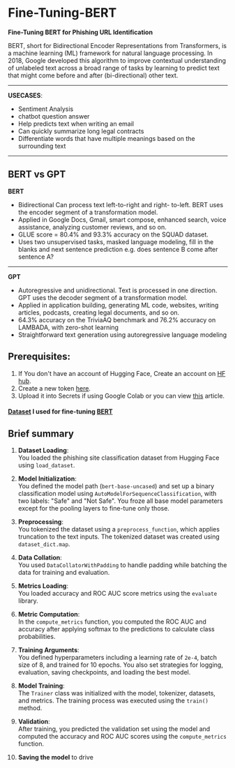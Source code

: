 # Fine-Tuning-BERT
**Fine-Tuning BERT for Phishing URL Identification**

BERT, short for Bidirectional Encoder Representations from Transformers, is a machine learning (ML) framework for natural language processing. In 2018, Google developed this algorithm to improve contextual understanding of unlabeled text across a broad range of tasks by learning to predict text that might come before and after (bi-directional) other text.


---


**USECASES**:
* Sentiment Analysis
* chatbot question answer
* Help predicts text when writing an email
* Can quickly summarize long legal contracts
* Differentiate words that have multiple meanings based on the surrounding text

---


## BERT vs GPT
**BERT**
* Bidirectional Can process text left-to-right and right- to-left. BERT uses the encoder segment of a transformation model.
* Applied in Google Docs, Gmail, smart compose, enhanced search, voice assistance, analyzing customer reviews, and so on.
* GLUE score = 80.4% and 93.3% accuracy on the SQUAD dataset.
* Uses two unsupervised tasks, masked language modeling, fill in the blanks and next sentence prediction e.g. does sentence B come after sentence A?

---

**GPT**
* Autoregressive and unidirectional. Text is processed in one direction. GPT uses the decoder segment of a transformation model.
* Applied in application building, generating ML code, websites, writing articles, podcasts, creating legal documents, and so on.
* 64.3% accuracy on the TriviaAQ benchmark and 76.2% accuracy on LAMBADA, with zero-shot learning
* Straightforward text generation using autoregressive language modeling

## Prerequisites:
1. If You don't have an account of Hugging Face, Create an account on [HF hub](https://huggingface.co/join). 
2. Create a new token [here](https://huggingface.co/settings/tokens).
3. Upload it into Secrets if using Google Colab or you can view [this](https://medium.com/@aroman11/how-to-use-hugging-face-api-token-in-python-for-ai-application-step-by-step-be0ed00d315c) article.

#### [Dataset](https://huggingface.co/datasets/shawhin/phishing-site-classification) I used for fine-tuning [BERT](https://huggingface.co/google-bert/bert-base-uncased)

## Brief summary

1. **Dataset Loading**:  
   You loaded the phishing site classification dataset from Hugging Face using `load_dataset`.

2. **Model Initialization**:  
   You defined the model path (`bert-base-uncased`) and set up a binary classification model using `AutoModelForSequenceClassification`, with two labels: "Safe" and "Not Safe". You froze all base model parameters except for the pooling layers to fine-tune only those.

3. **Preprocessing**:  
   You tokenized the dataset using a `preprocess_function`, which applies truncation to the text inputs. The tokenized dataset was created using `dataset_dict.map`.

4. **Data Collation**:  
   You used `DataCollatorWithPadding` to handle padding while batching the data for training and evaluation.

5. **Metrics Loading**:  
   You loaded accuracy and ROC AUC score metrics using the `evaluate` library.

6. **Metric Computation**:  
   In the `compute_metrics` function, you computed the ROC AUC and accuracy after applying softmax to the predictions to calculate class probabilities.

7. **Training Arguments**:  
   You defined hyperparameters including a learning rate of `2e-4`, batch size of 8, and trained for 10 epochs. You also set strategies for logging, evaluation, saving checkpoints, and loading the best model.

8. **Model Training**:  
   The `Trainer` class was initialized with the model, tokenizer, datasets, and metrics. The training process was executed using the `train()` method.

9. **Validation**:  
   After training, you predicted the validation set using the model and computed the accuracy and ROC AUC scores using the `compute_metrics` function.

10. **Saving the model** to drive
